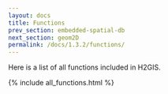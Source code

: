 ```yaml
---
layout: docs
title: Functions
prev_section: embedded-spatial-db
next_section: geom2D
permalink: /docs/1.3.2/functions/
---
```


Here is a list of all functions included in H2GIS.

{% include all_functions.html %}
